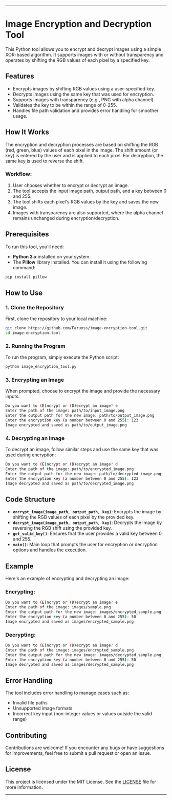 

---

# Image Encryption and Decryption Tool

This Python tool allows you to encrypt and decrypt images using a simple XOR-based algorithm. It supports images with or without transparency and operates by shifting the RGB values of each pixel by a specified key.

## Features

- Encrypts images by shifting RGB values using a user-specified key.
- Decrypts images using the same key that was used for encryption.
- Supports images with transparency (e.g., PNG with alpha channel).
- Validates the key to be within the range of 0-255.
- Handles file path validation and provides error handling for smoother usage.

## How It Works

The encryption and decryption processes are based on shifting the RGB (red, green, blue) values of each pixel in the image. The shift amount (or key) is entered by the user and is applied to each pixel. For decryption, the same key is used to reverse the shift.

### Workflow:

1. User chooses whether to encrypt or decrypt an image.
2. The tool accepts the input image path, output path, and a key between 0 and 255.
3. The tool shifts each pixel's RGB values by the key and saves the new image.
4. Images with transparency are also supported, where the alpha channel remains unchanged during encryption/decryption.

## Prerequisites

To run this tool, you'll need:

- **Python 3.x** installed on your system.
- The **Pillow** library installed. You can install it using the following command:

```bash
pip install pillow
```

## How to Use

### 1. Clone the Repository

First, clone the repository to your local machine:

```bash
git clone https://github.com/Faruxss/image-encryption-tool.git
cd image-encryption-tool
```

### 2. Running the Program

To run the program, simply execute the Python script:

```bash
python image_encryption_tool.py
```

### 3. Encrypting an Image

When prompted, choose to encrypt the image and provide the necessary inputs:

```bash
Do you want to (E)ncrypt or (D)ecrypt an image? e
Enter the path of the image: path/to/input_image.png
Enter the output path for the new image: path/to/output_image.png
Enter the encryption key (a number between 0 and 255): 123
Image encrypted and saved as path/to/output_image.png
```

### 4. Decrypting an Image

To decrypt an image, follow similar steps and use the same key that was used during encryption:

```bash
Do you want to (E)ncrypt or (D)ecrypt an image? d
Enter the path of the image: path/to/encrypted_image.png
Enter the output path for the new image: path/to/decrypted_image.png
Enter the encryption key (a number between 0 and 255): 123
Image decrypted and saved as path/to/decrypted_image.png
```

## Code Structure

- **`encrypt_image(image_path, output_path, key)`**: Encrypts the image by shifting the RGB values of each pixel by the provided key.
- **`decrypt_image(image_path, output_path, key)`**: Decrypts the image by reversing the RGB shift using the provided key.
- **`get_valid_key()`**: Ensures that the user provides a valid key between 0 and 255.
- **`main()`**: Main loop that prompts the user for encryption or decryption options and handles the execution.

## Example

Here's an example of encrypting and decrypting an image:

### Encrypting:

```bash
Do you want to (E)ncrypt or (D)ecrypt an image? e
Enter the path of the image: images/sample.png
Enter the output path for the new image: images/encrypted_sample.png
Enter the encryption key (a number between 0 and 255): 50
Image encrypted and saved as images/encrypted_sample.png
```

### Decrypting:

```bash
Do you want to (E)ncrypt or (D)ecrypt an image? d
Enter the path of the image: images/encrypted_sample.png
Enter the output path for the new image: images/decrypted_sample.png
Enter the encryption key (a number between 0 and 255): 50
Image decrypted and saved as images/decrypted_sample.png
```

## Error Handling

The tool includes error handling to manage cases such as:

- Invalid file paths
- Unsupported image formats
- Incorrect key input (non-integer values or values outside the valid range)

## Contributing

Contributions are welcome! If you encounter any bugs or have suggestions for improvements, feel free to submit a pull request or open an issue.

## License

This project is licensed under the MIT License. See the [LICENSE](LICENSE) file for more information.

---

